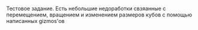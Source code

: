 Тестовое задание.
Есть небольшие недоработки свзяанные с перемещением, вращением и изменением размеров кубов с помощью написанных gizmos'ов
